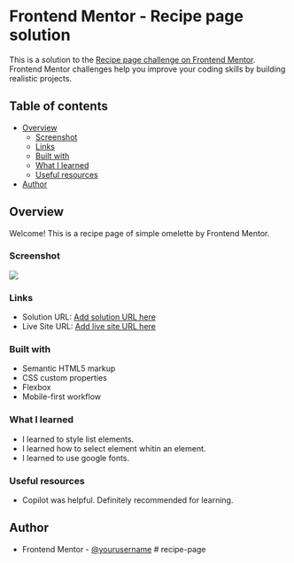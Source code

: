 # Frontend Mentor - Recipe page solution

This is a solution to the [Recipe page challenge on Frontend Mentor](https://www.frontendmentor.io/challenges/recipe-page-KiTsR8QQKm). Frontend Mentor challenges help you improve your coding skills by building realistic projects. 

## Table of contents

- [Overview](#overview)
  - [Screenshot](#screenshot)
  - [Links](#links)
  - [Built with](#built-with)
  - [What I learned](#what-i-learned)
  - [Useful resources](#useful-resources)
- [Author](#author)

## Overview
Welcome! This is a recipe page of simple omelette by Frontend Mentor.
### Screenshot

![](./screenshot.jpg)

### Links

- Solution URL: [Add solution URL here](https://your-solution-url.com)
- Live Site URL: [Add live site URL here](https://your-live-site-url.com)

### Built with

- Semantic HTML5 markup
- CSS custom properties
- Flexbox
- Mobile-first workflow

### What I learned

- I learned to style list elements.
- I learned how to select element whitin an element.
- I learned to use google fonts. 

### Useful resources

- Copilot was helpful. Definitely recommended for learning.

## Author

- Frontend Mentor - [@yourusername](https://www.frontendmentor.io/profile/yourusername)
#   r e c i p e - p a g e  
 